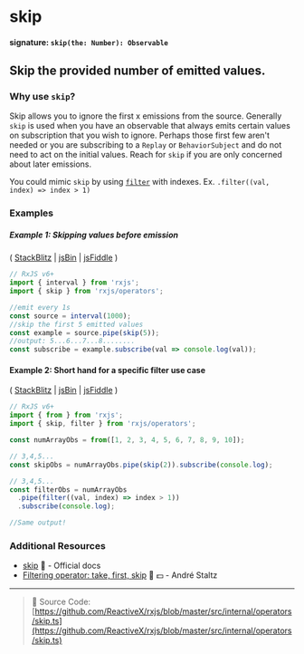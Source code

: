 # skip

#### signature: `skip(the: Number): Observable`

## Skip the provided number of emitted values.

### Why use `skip`?

Skip allows you to ignore the first x emissions from the source. Generally
`skip` is used when you have an observable that always emits certain values on
subscription that you wish to ignore. Perhaps those first few aren't needed or
you are subscribing to a `Replay` or `BehaviorSubject` and do not need to act on
the initial values. Reach for `skip` if you are only concerned about later
emissions.

You could mimic `skip` by using [`filter`](./filter.md) with indexes. Ex.
`.filter((val, index) => index > 1)`



### Examples

##### Example 1: Skipping values before emission

(
[StackBlitz](https://stackblitz.com/edit/typescript-o5ydjf?file=index.ts&devtoolsheight=100)
| [jsBin](http://jsbin.com/hacepudabi/1/edit?js,console) |
[jsFiddle](https://jsfiddle.net/btroncone/ar1eqbya/) )

```js
// RxJS v6+
import { interval } from 'rxjs';
import { skip } from 'rxjs/operators';

//emit every 1s
const source = interval(1000);
//skip the first 5 emitted values
const example = source.pipe(skip(5));
//output: 5...6...7...8........
const subscribe = example.subscribe(val => console.log(val));
```

#### Example 2: Short hand for a specific filter use case

(
[StackBlitz](https://stackblitz.com/edit/typescript-yl3ap1?file=index.ts&devtoolsheight=100)
| [jsBin](http://jsbin.com/judamurego/edit?js,console) |
[jsFiddle](https://jsfiddle.net/ElHuy/4jswLn3z/) )

```js
// RxJS v6+
import { from } from 'rxjs';
import { skip, filter } from 'rxjs/operators';

const numArrayObs = from([1, 2, 3, 4, 5, 6, 7, 8, 9, 10]);

// 3,4,5...
const skipObs = numArrayObs.pipe(skip(2)).subscribe(console.log);

// 3,4,5...
const filterObs = numArrayObs
  .pipe(filter((val, index) => index > 1))
  .subscribe(console.log);

//Same output!
```

### Additional Resources

- [skip](https://rxjs.dev/api/operators/skip) 📰 - Official docs
- [Filtering operator: take, first, skip](https://egghead.io/lessons/rxjs-filtering-operators-take-first-skip?course=rxjs-beyond-the-basics-operators-in-depth)
  🎥 💵 - André Staltz

---

> 📁 Source Code:
> [https://github.com/ReactiveX/rxjs/blob/master/src/internal/operators/skip.ts](https://github.com/ReactiveX/rxjs/blob/master/src/internal/operators/skip.ts)
